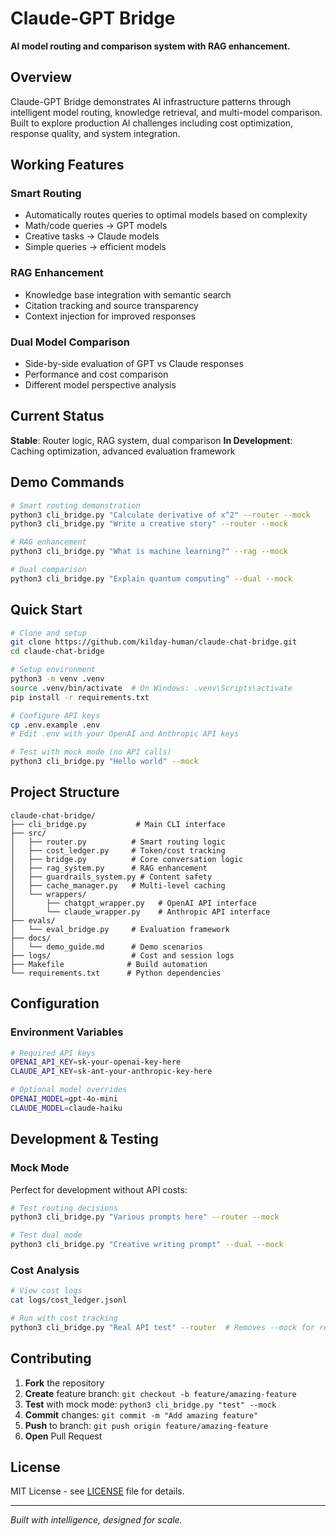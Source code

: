 # Claude-GPT Bridge

**AI model routing and comparison system with RAG enhancement.**

## Overview
Claude-GPT Bridge demonstrates AI infrastructure patterns through intelligent model routing, knowledge retrieval, and multi-model comparison. Built to explore production AI challenges including cost optimization, response quality, and system integration.

## Working Features

### Smart Routing
- Automatically routes queries to optimal models based on complexity
- Math/code queries → GPT models
- Creative tasks → Claude models  
- Simple queries → efficient models

### RAG Enhancement  
- Knowledge base integration with semantic search
- Citation tracking and source transparency
- Context injection for improved responses

### Dual Model Comparison
- Side-by-side evaluation of GPT vs Claude responses
- Performance and cost comparison
- Different model perspective analysis

## Current Status

**Stable**: Router logic, RAG system, dual comparison
**In Development**: Caching optimization, advanced evaluation framework

## Demo Commands
```bash
# Smart routing demonstration
python3 cli_bridge.py "Calculate derivative of x^2" --router --mock
python3 cli_bridge.py "Write a creative story" --router --mock

# RAG enhancement
python3 cli_bridge.py "What is machine learning?" --rag --mock

# Dual comparison
python3 cli_bridge.py "Explain quantum computing" --dual --mock
```

## Quick Start

```bash
# Clone and setup
git clone https://github.com/kilday-human/claude-chat-bridge.git
cd claude-chat-bridge

# Setup environment
python3 -m venv .venv
source .venv/bin/activate  # On Windows: .venv\Scripts\activate
pip install -r requirements.txt

# Configure API keys
cp .env.example .env
# Edit .env with your OpenAI and Anthropic API keys

# Test with mock mode (no API calls)
python3 cli_bridge.py "Hello world" --mock
```

## Project Structure

```
claude-chat-bridge/
├── cli_bridge.py           # Main CLI interface
├── src/
│   ├── router.py          # Smart routing logic
│   ├── cost_ledger.py     # Token/cost tracking
│   ├── bridge.py          # Core conversation logic
│   ├── rag_system.py      # RAG enhancement
│   ├── guardrails_system.py # Content safety
│   ├── cache_manager.py   # Multi-level caching
│   └── wrappers/
│       ├── chatgpt_wrapper.py   # OpenAI API interface
│       └── claude_wrapper.py    # Anthropic API interface
├── evals/
│   └── eval_bridge.py     # Evaluation framework
├── docs/
│   └── demo_guide.md      # Demo scenarios
├── logs/                  # Cost and session logs
├── Makefile              # Build automation
└── requirements.txt      # Python dependencies
```

## Configuration

### Environment Variables
```bash
# Required API keys
OPENAI_API_KEY=sk-your-openai-key-here
CLAUDE_API_KEY=sk-ant-your-anthropic-key-here

# Optional model overrides
OPENAI_MODEL=gpt-4o-mini
CLAUDE_MODEL=claude-haiku
```

## Development & Testing

### Mock Mode
Perfect for development without API costs:
```bash
# Test routing decisions
python3 cli_bridge.py "Various prompts here" --router --mock

# Test dual mode
python3 cli_bridge.py "Creative writing prompt" --dual --mock
```

### Cost Analysis
```bash
# View cost logs
cat logs/cost_ledger.jsonl

# Run with cost tracking
python3 cli_bridge.py "Real API test" --router  # Removes --mock for real calls
```

## Contributing

1. **Fork** the repository
2. **Create** feature branch: `git checkout -b feature/amazing-feature`
3. **Test** with mock mode: `python3 cli_bridge.py "test" --mock`
4. **Commit** changes: `git commit -m "Add amazing feature"`
5. **Push** to branch: `git push origin feature/amazing-feature`
6. **Open** Pull Request

## License

MIT License - see [LICENSE](LICENSE) file for details.

---

*Built with intelligence, designed for scale.*
